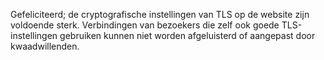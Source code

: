 Gefeliciteerd; de cryptografische instellingen van TLS op de website zijn voldoende sterk. Verbindingen van bezoekers die zelf ook goede TLS-instellingen gebruiken kunnen niet worden afgeluisterd of aangepast door kwaadwillenden.
